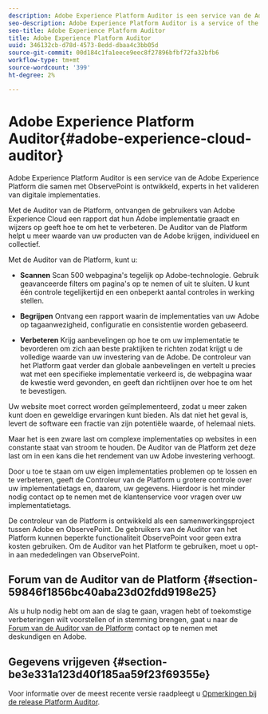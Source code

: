 ```yaml
---
description: Adobe Experience Platform Auditor is een service van de Adobe Experience Platform die samen met ObservePoint is ontwikkeld, experts in het valideren van digitale implementaties.
seo-description: Adobe Experience Platform Auditor is a service of the Adobe Experience Platform that was co-developed with ObservePoint, experts in validating digital implementations.
seo-title: Adobe Experience Platform Auditor
title: Adobe Experience Platform Auditor
uuid: 346132cb-d78d-4573-8edd-dbaa4c3bb05d
source-git-commit: 00d184c1fa1eece9eec8f27896bfbf72fa32bfb6
workflow-type: tm+mt
source-wordcount: '399'
ht-degree: 2%

---
```



# Adobe Experience Platform Auditor{#adobe-experience-cloud-auditor}

Adobe Experience Platform Auditor is een service van de Adobe Experience Platform die samen met ObservePoint is ontwikkeld, experts in het valideren van digitale implementaties.

Met de Auditor van de Platform, ontvangen de gebruikers van Adobe Experience Cloud een rapport dat hun Adobe implementatie graadt en wijzers op geeft hoe te om het te verbeteren. De Auditor van de Platform helpt u meer waarde van uw producten van de Adobe krijgen, individueel en collectief.

Met de Auditor van de Platform, kunt u:

* **Scannen** Scan 500 webpagina&#39;s tegelijk op Adobe-technologie. Gebruik geavanceerde filters om pagina&#39;s op te nemen of uit te sluiten. U kunt één controle tegelijkertijd en een onbeperkt aantal controles in werking stellen.

* **Begrijpen** Ontvang een rapport waarin de implementaties van uw Adobe op tagaanwezigheid, configuratie en consistentie worden gebaseerd.

* **Verbeteren** Krijg aanbevelingen op hoe te om uw implementatie te bevorderen om zich aan beste praktijken te richten zodat krijgt u de volledige waarde van uw investering van de Adobe. De controleur van het Platform gaat verder dan globale aanbevelingen en vertelt u precies wat met een specifieke implementatie verkeerd is, de webpagina waar de kwestie werd gevonden, en geeft dan richtlijnen over hoe te om het te bevestigen.

Uw website moet correct worden geïmplementeerd, zodat u meer zaken kunt doen en geweldige ervaringen kunt bieden. Als dat niet het geval is, levert de software een fractie van zijn potentiële waarde, of helemaal niets.

Maar het is een zware last om complexe implementaties op websites in een constante staat van stroom te houden. De Auditor van de Platform zet deze last om in een kans die het rendement van uw Adobe investering verhoogt.

Door u toe te staan om uw eigen implementaties problemen op te lossen en te verbeteren, geeft de Controleur van de Platform u grotere controle over uw implementatietags en, daarom, uw gegevens. Hierdoor is het minder nodig contact op te nemen met de klantenservice voor vragen over uw implementatietags.

De controleur van de Platform is ontwikkeld als een samenwerkingsproject tussen Adobe en ObservePoint. De gebruikers van de Auditor van het Platform kunnen beperkte functionaliteit ObservePoint voor geen extra kosten gebruiken. Om de Auditor van het Platform te gebruiken, moet u opt-in aan mededelingen van ObservePoint.

## Forum van de Auditor van de Platform {#section-59846f1856bc40aba23d02fdd9198e25}

Als u hulp nodig hebt om aan de slag te gaan, vragen hebt of toekomstige verbeteringen wilt voorstellen of in stemming brengen, gaat u naar de [Forum van de Auditor van de Platform](https://forums.adobe.com/community/experience-cloud/platform/core-services/activation-service/auditor) contact op te nemen met deskundigen en Adobe.

## Gegevens vrijgeven {#section-be3e331a123d40f185aa59f23f69355e}

Voor informatie over de meest recente versie raadpleegt u [Opmerkingen bij de release Platform Auditor](release-notes.md).
